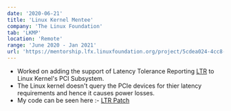 ```yaml
---
date: '2020-06-21'
title: 'Linux Kernel Mentee'
company: 'The Linux Foundation'
tab: 'LKMP'
location: 'Remote'
range: 'June 2020 - Jan 2021'
url: 'https://mentorship.lfx.linuxfoundation.org/project/5cdea024-4cc8-4e48-bc61-3660b5f06978'
---
```


- Worked on adding the support of Latency Tolerance Reporting <a class="inline-link" href="https://www.plda.com/pcie-glossary/ltr#:~:text=LTR%20(Latency%20Tolerance%20Reporting)%20is,and%20other%20resources%20associated%20with" target="_blank">LTR</a> to Linux Kernel's PCI Subsystem.
- The Linux kernel doesn't query the PCIe devices for thier latency requirements and hence it causes power losses.
- My code can be seen here :- <a class="inline-link" href="https://lore.kernel.org/linux-pci/20201001214436.2735412-1-helgaas@kernel.org/" target="_blank">LTR Patch</a>
